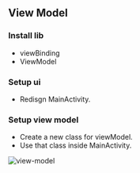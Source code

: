 ## View Model

### Install lib
- viewBinding
- ViewModel

### Setup ui
- Redisgn MainActivity.

### Setup view model
- Create a new class for viewModel.
- Use that class inside MainActivity.

![view-model](https://user-images.githubusercontent.com/27923352/178759084-f4724589-e7d1-4823-b696-c4c01787f595.gif)
